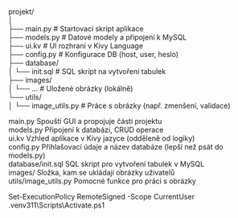 projekt/\
│\
├── main.py               # Startovací skript aplikace\
├── models.py             # Datové modely a připojení k MySQL\
├── ui.kv                 # UI rozhraní v Kivy Language\
├── config.py             # Konfigurace DB (host, user, heslo)\
├── database/\
│   └── init.sql          # SQL skript na vytvoření tabulek\
├── images/\
│   └── ...               # Uložené obrázky (lokálně)\
└── utils/\
│   └── image_utils.py    # Práce s obrázky (např. zmenšení, validace)


main.py	Spouští GUI a propojuje části projektu\
models.py	Připojení k databázi, CRUD operace\
ui.kv	Vzhled aplikace v Kivy jazyce (odděleně od logiky)\
config.py	Přihlašovací údaje a název databáze (lepší než psát do models.py)\
database/init.sql	SQL skript pro vytvoření tabulek v MySQL\
images/	Složka, kam se ukládají obrázky uživatelů\
utils/image_utils.py	Pomocné funkce pro práci s obrázky

Set-ExecutionPolicy RemoteSigned -Scope CurrentUser
.venv311\Scripts\Activate.ps1